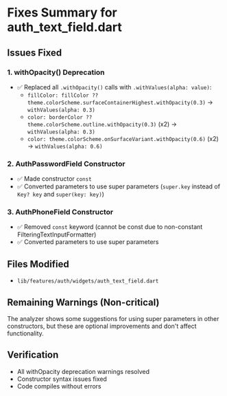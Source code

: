 # Fixes Summary for auth_text_field.dart

## Issues Fixed

### 1. withOpacity() Deprecation
- ✅ Replaced all `.withOpacity()` calls with `.withValues(alpha: value)`:
  - `fillColor: fillColor ?? theme.colorScheme.surfaceContainerHighest.withOpacity(0.3)` → `withValues(alpha: 0.3)`
  - `color: borderColor ?? theme.colorScheme.outline.withOpacity(0.3)` (x2) → `withValues(alpha: 0.3)`
  - `color: theme.colorScheme.onSurfaceVariant.withOpacity(0.6)` (x2) → `withValues(alpha: 0.6)`

### 2. AuthPasswordField Constructor
- ✅ Made constructor `const`
- ✅ Converted parameters to use super parameters (`super.key` instead of `Key? key` and `super(key: key)`)

### 3. AuthPhoneField Constructor  
- ✅ Removed `const` keyword (cannot be const due to non-constant FilteringTextInputFormatter)
- ✅ Converted parameters to use super parameters

## Files Modified
- `lib/features/auth/widgets/auth_text_field.dart`

## Remaining Warnings (Non-critical)
The analyzer shows some suggestions for using super parameters in other constructors, but these are optional improvements and don't affect functionality.

## Verification
- All withOpacity deprecation warnings resolved
- Constructor syntax issues fixed
- Code compiles without errors
